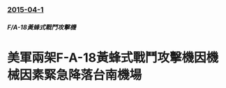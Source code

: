 ### [2015-04-1](/news/2015/04/1/index.md)

##### F/A-18黃蜂式戰鬥攻擊機
# 美軍兩架F-A-18黃蜂式戰鬥攻擊機因機械因素緊急降落台南機場



